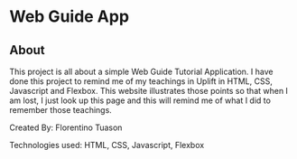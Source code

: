 # Web Guide App

## About

This project is all about a simple Web Guide Tutorial Application. I have done this
project to remind me of my teachings in Uplift in HTML, CSS, Javascript and Flexbox.
This website illustrates those points so that when I am lost, I just look up this page
and this will remind me of what I did to remember those teachings.

Created By: Florentino Tuason

Technologies used: HTML, CSS, Javascript, Flexbox
